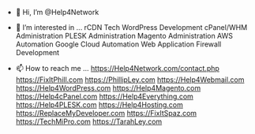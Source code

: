 - 👋 Hi, I’m @Help4Network
- 👀 I’m interested in ...
rCDN Tech
WordPress Development
cPanel/WHM Administration
PLESK Administration
Magento Administration
AWS Automation
Google Cloud Automation
Web Application Firewall Development

- 📫 How to reach me ...
https://Help4Network.com/contact.php
https://FixItPhill.com
https://PhillipLey.com
https://Help4Webmail.com
https://Help4WordPress.com
https://Help4Magento.com
https://Help4cPanel.com
https://Help4Everything.com
https://Help4PLESK.com
https://Help4Hosting.com
https://ReplaceMyDeveloper.com
https://FixItSpaz.com
https://TechMiPro.com
https://TarahLey.com

<!---
Help4Network/Help4Network is a ✨ special ✨ repository because its `README.md` (this file) appears on your GitHub profile.
You can click the Preview link to take a look at your changes.
--->
